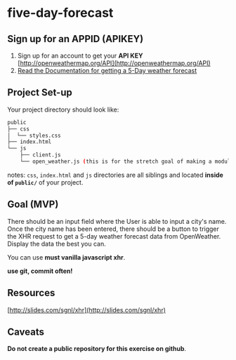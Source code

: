 # five-day-forecast

## Sign up for an APPID (APIKEY)

1. Sign up for an account to get your **API KEY** [http://openweathermap.org/API](http://openweathermap.org/API)
2. [Read the Documentation for getting a 5-Day weather forecast](http://openweathermap.org/forecast5)

## Project Set-up
Your project directory should look like:

```bash
public
├── css
│  └── styles.css
├── index.html
└── js
    ├── client.js
    └── open_weather.js (this is for the stretch goal of making a module)
```

notes: `css`, `index.html` and `js` directories are all siblings and located **inside of `public/`** of your project.

## Goal (MVP)
There should be an input field where the User is able to input a city's name. Once the city name has been entered, there should be a button to trigger the XHR request to get a 5-day weather forecast data from OpenWeather. Display the data the best you can.

You can use **must vanilla javascript xhr**.

**use git, commit often!**

## Resources
[http://slides.com/sgnl/xhr](http://slides.com/sgnl/xhr)

## Caveats
**Do not create a public repository for this exercise on github**.